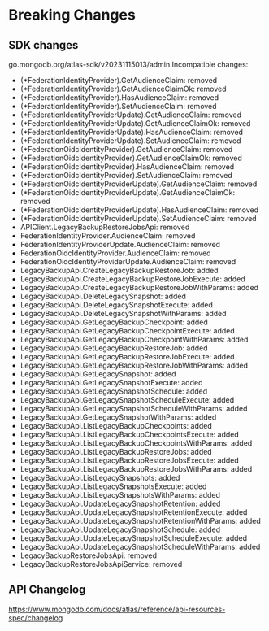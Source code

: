 # Breaking Changes

## SDK changes

go.mongodb.org/atlas-sdk/v20231115013/admin
Incompatible changes:

- (\*FederationIdentityProvider).GetAudienceClaim: removed
- (\*FederationIdentityProvider).GetAudienceClaimOk: removed
- (\*FederationIdentityProvider).HasAudienceClaim: removed
- (\*FederationIdentityProvider).SetAudienceClaim: removed
- (\*FederationIdentityProviderUpdate).GetAudienceClaim: removed
- (\*FederationIdentityProviderUpdate).GetAudienceClaimOk: removed
- (\*FederationIdentityProviderUpdate).HasAudienceClaim: removed
- (\*FederationIdentityProviderUpdate).SetAudienceClaim: removed
- (\*FederationOidcIdentityProvider).GetAudienceClaim: removed
- (\*FederationOidcIdentityProvider).GetAudienceClaimOk: removed
- (\*FederationOidcIdentityProvider).HasAudienceClaim: removed
- (\*FederationOidcIdentityProvider).SetAudienceClaim: removed
- (\*FederationOidcIdentityProviderUpdate).GetAudienceClaim: removed
- (\*FederationOidcIdentityProviderUpdate).GetAudienceClaimOk: removed
- (\*FederationOidcIdentityProviderUpdate).HasAudienceClaim: removed
- (\*FederationOidcIdentityProviderUpdate).SetAudienceClaim: removed
- APIClient.LegacyBackupRestoreJobsApi: removed
- FederationIdentityProvider.AudienceClaim: removed
- FederationIdentityProviderUpdate.AudienceClaim: removed
- FederationOidcIdentityProvider.AudienceClaim: removed
- FederationOidcIdentityProviderUpdate.AudienceClaim: removed
- LegacyBackupApi.CreateLegacyBackupRestoreJob: added
- LegacyBackupApi.CreateLegacyBackupRestoreJobExecute: added
- LegacyBackupApi.CreateLegacyBackupRestoreJobWithParams: added
- LegacyBackupApi.DeleteLegacySnapshot: added
- LegacyBackupApi.DeleteLegacySnapshotExecute: added
- LegacyBackupApi.DeleteLegacySnapshotWithParams: added
- LegacyBackupApi.GetLegacyBackupCheckpoint: added
- LegacyBackupApi.GetLegacyBackupCheckpointExecute: added
- LegacyBackupApi.GetLegacyBackupCheckpointWithParams: added
- LegacyBackupApi.GetLegacyBackupRestoreJob: added
- LegacyBackupApi.GetLegacyBackupRestoreJobExecute: added
- LegacyBackupApi.GetLegacyBackupRestoreJobWithParams: added
- LegacyBackupApi.GetLegacySnapshot: added
- LegacyBackupApi.GetLegacySnapshotExecute: added
- LegacyBackupApi.GetLegacySnapshotSchedule: added
- LegacyBackupApi.GetLegacySnapshotScheduleExecute: added
- LegacyBackupApi.GetLegacySnapshotScheduleWithParams: added
- LegacyBackupApi.GetLegacySnapshotWithParams: added
- LegacyBackupApi.ListLegacyBackupCheckpoints: added
- LegacyBackupApi.ListLegacyBackupCheckpointsExecute: added
- LegacyBackupApi.ListLegacyBackupCheckpointsWithParams: added
- LegacyBackupApi.ListLegacyBackupRestoreJobs: added
- LegacyBackupApi.ListLegacyBackupRestoreJobsExecute: added
- LegacyBackupApi.ListLegacyBackupRestoreJobsWithParams: added
- LegacyBackupApi.ListLegacySnapshots: added
- LegacyBackupApi.ListLegacySnapshotsExecute: added
- LegacyBackupApi.ListLegacySnapshotsWithParams: added
- LegacyBackupApi.UpdateLegacySnapshotRetention: added
- LegacyBackupApi.UpdateLegacySnapshotRetentionExecute: added
- LegacyBackupApi.UpdateLegacySnapshotRetentionWithParams: added
- LegacyBackupApi.UpdateLegacySnapshotSchedule: added
- LegacyBackupApi.UpdateLegacySnapshotScheduleExecute: added
- LegacyBackupApi.UpdateLegacySnapshotScheduleWithParams: added
- LegacyBackupRestoreJobsApi: removed
- LegacyBackupRestoreJobsApiService: removed

## API Changelog

https://www.mongodb.com/docs/atlas/reference/api-resources-spec/changelog
